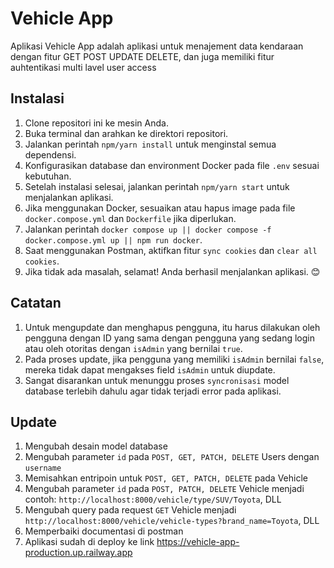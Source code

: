 # Vehicle App

Aplikasi Vehicle App adalah aplikasi untuk menajement data kendaraan dengan fitur GET POST UPDATE DELETE, dan juga memiliki fitur auhtentikasi multi lavel user access

## Instalasi

1. Clone repositori ini ke mesin Anda.
2. Buka terminal dan arahkan ke direktori repositori.
3. Jalankan perintah `npm/yarn install` untuk menginstal semua dependensi.
4. Konfigurasikan database dan environment Docker pada file `.env` sesuai kebutuhan.
5. Setelah instalasi selesai, jalankan perintah `npm/yarn start` untuk menjalankan aplikasi.
6. Jika menggunakan Docker, sesuaikan atau hapus image pada file `docker.compose.yml` dan `Dockerfile` jika diperlukan.
7. Jalankan perintah `docker compose up || docker compose -f docker.compose.yml up || npm run docker`.
8. Saat menggunakan Postman, aktifkan fitur `sync cookies` dan `clear all cookies`.
9. Jika tidak ada masalah, selamat! Anda berhasil menjalankan aplikasi. 😊

## Catatan

1. Untuk mengupdate dan menghapus pengguna, itu harus dilakukan oleh pengguna dengan ID yang sama dengan pengguna yang sedang login atau oleh otoritas dengan `isAdmin` yang bernilai `true`.
2. Pada proses update, jika pengguna yang memiliki `isAdmin` bernilai `false`, mereka tidak dapat mengakses field `isAdmin` untuk diupdate.
3. Sangat disarankan untuk menunggu proses `syncronisasi` model database terlebih dahulu agar tidak terjadi error pada aplikasi.

## Update

1. Mengubah desain model database 
2. Mengubah parameter `id` pada `POST, GET, PATCH, DELETE` Users dengan `username`
3. Memisahkan entripoin untuk `POST, GET, PATCH, DELETE` pada Vehicle
4. Mengubah parameter `id` pada `POST, PATCH, DELETE` Vehicle menjadi contoh: `http://localhost:8000/vehicle/type/SUV/Toyota`, DLL
5. Mengubah query pada request `GET` Vehicle menjadi `http://localhost:8000/vehicle/vehicle-types?brand_name=Toyota`, DLL
6. Memperbaiki documentasi di postman
7. Aplikasi sudah di deploy ke link https://vehicle-app-production.up.railway.app
